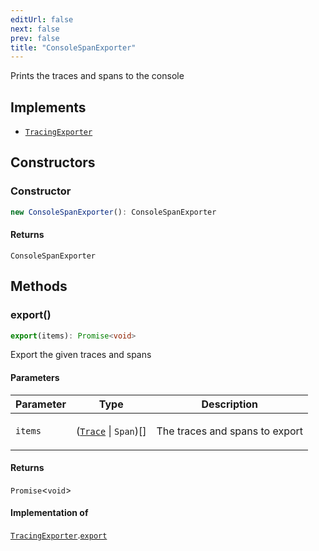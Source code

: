 ```yaml
---
editUrl: false
next: false
prev: false
title: "ConsoleSpanExporter"
---
```


Prints the traces and spans to the console

## Implements

- [`TracingExporter`](/openai-agents-js/openai/agents/interfaces/tracingexporter/)

## Constructors

### Constructor

```ts
new ConsoleSpanExporter(): ConsoleSpanExporter
```

#### Returns

`ConsoleSpanExporter`

## Methods

### export()

```ts
export(items): Promise<void>
```

Export the given traces and spans

#### Parameters

<table>
<thead>
<tr>
<th>Parameter</th>
<th>Type</th>
<th>Description</th>
</tr>
</thead>
<tbody>
<tr>
<td>

`items`

</td>
<td>

([`Trace`](/openai-agents-js/openai/agents/classes/trace/) \| `Span`)[]

</td>
<td>

The traces and spans to export

</td>
</tr>
</tbody>
</table>

#### Returns

`Promise`\<`void`\>

#### Implementation of

[`TracingExporter`](/openai-agents-js/openai/agents/interfaces/tracingexporter/).[`export`](/openai-agents-js/openai/agents/interfaces/tracingexporter/#export)
